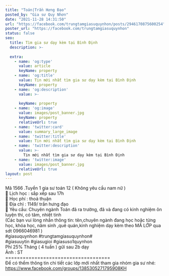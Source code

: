 ```yaml
---
title: "Toán|Trần Hưng Đạo"
posted_by: "Gia sư Quy Nhơn"
date: "2021-11-28 14:31:50"
url: "https://facebook.com/trungtamgiasuquynhon/posts/2946170875600254"
poster_url: "https://facebook.com/trungtamgiasuquynhon"
status: false
seo:
  title: Tìm gia sư dạy kèm tại Bình Định
  description: >-
    
  extra:
    - name: 'og:type'
      value: article
      keyName: property
    - name: 'og:title'
      value: Tin mới nhất tìm gia sư dạy kèm tại Bình Định
      keyName: property
    - name: 'og:description'
      value: >-
        
      keyName: property
    - name: 'og:image'
      value: images/post_banner.jpg
      keyName: property
      relativeUrl: true
    - name: 'twitter:card'
      value: summary_large_image
    - name: 'twitter:title'
      value: Tin mới nhất tìm gia sư dạy kèm tại Bình Định
    - name: 'twitter:description'
      value: >-
        Tin mới nhất tìm gia sư dạy kèm tại Bình Định
    - name: 'twitter:image'
      value: images/post_banner.jpg
      relativeUrl: true
layout: post
---
```

Mã 1566 .Tuyển 1 gia sư toán 12 ( Không yêu cầu nam nữ )<br>🧐 Lịch học : sắp xếp sau 17h<br>🧐 Học phí : thoả thuận<br>🧐 Địa chỉ : 1149/ trần hưng đạo<br>🧐 Yêu cầu: Chuyên ngành Toán đã ra trường, đã và đang có kinh nghiệm ôn luyện thi, có tâm, nhiệt tinh<br>(Các bạn vui lòng nhắn thông tin: tên,chuyên ngành đang học hoặc từng học, khóa học, năm sinh ,quê quán,kinh nghiệm dạy kèm theo MÃ LỚP qua sdt 0966046981 )<br>#giasuquynhon #trungtamgiasuquynhon#<br>#giasuuytin #giasugioi #giasuso1quynhon<br>Phí 25% Tháng ( 4 tuần ) gửi sau 2b dạy<br>Ảnh : ST<br>====================================<br>Để có thểm thông tin chi tiết các lớp mới nhất tham gia nhóm gia sư nhé: https://www.facebook.com/groups/1385305271795908KH

